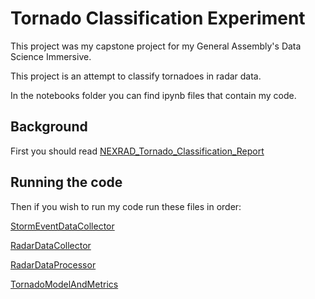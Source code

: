 # Tornado Classification Experiment

This project was my capstone project for my General Assembly's Data Science Immersive.

This project is an attempt to classify tornadoes in radar data.

In the notebooks folder you can find ipynb files that contain my code.

## Background

First you should read [NEXRAD_Tornado_Classification_Report](notebooks/NEXRAD_Tornado_Classification_Report.ipynb)

## Running the code

Then if you wish to run my code run these files in order: 

[StormEventDataCollector](notebooks/StormEventDataCollector.ipynb)

[RadarDataCollector](notebooks/RadarDataCollector.ipynb)

[RadarDataProcessor](notebooks/RadarDataProcessor.ipynb.ipynb)

[TornadoModelAndMetrics](notebooks/TornadoModelAndMetrics.ipynb)
